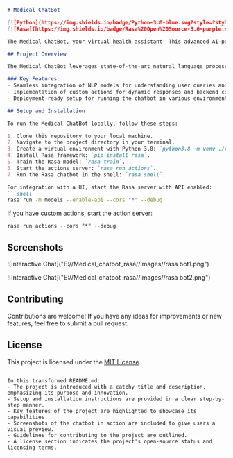 ```markdown
# Medical ChatBot

[![Python](https://img.shields.io/badge/Python-3.8-blue.svg?style=?style=flat-square&logo=python)](https://www.python.org/downloads/release/python-379)
[![Rasa](https://img.shields.io/badge/Rasa%20Open%20Source-3.6-purple.svg?style=flat-square)](https://rasa.com/docs/rasa/)

The Medical ChatBot, your virtual health assistant! This advanced AI-powered chatbot is designed to provide personalized medical advice, answer health-related queries, and assist users in managing their well-being effectively.

## Project Overview

The Medical ChatBot leverages state-of-the-art natural language processing (NLP) techniques and machine learning algorithms to understand user inputs, simulate doctor-patient interactions, and deliver accurate medical recommendations. It is built on the Rasa Open Source SDK, making it a powerful tool for healthcare assistance and patient engagement.

### Key Features:
- Seamless integration of NLP models for understanding user queries and intents.
- Implementation of custom actions for dynamic responses and backend computations.
- Deployment-ready setup for running the chatbot in various environments.

## Setup and Installation

To run the Medical ChatBot locally, follow these steps:

1. Clone this repository to your local machine.
2. Navigate to the project directory in your terminal.
3. Create a virtual environment with Python 3.8: `python3.8 -m venv ./venv` and activate it: `source ./venv/bin/activate`.
4. Install Rasa framework: `pip install rasa`.
5. Train the Rasa model: `rasa train`.
6. Start the actions server: `rasa run actions`.
7. Run the Rasa chatbot in the shell: `rasa shell`.

For integration with a UI, start the Rasa server with API enabled:
```shell
rasa run -m models --enable-api --cors "*" --debug
```

If you have custom actions, start the action server:
```shell
rasa run actions --cors "*" --debug
```

## Screenshots


![Interactive Chat]("E://Medical_chatbot_rasa//Images//rasa bot1.png")

![Interactive Chat]("E://Medical_chatbot_rasa//Images//rasa bot2.png")

## Contributing

Contributions are welcome! If you have any ideas for improvements or new features, feel free to submit a pull request.

## License

This project is licensed under the [MIT License](LICENSE).
```

In this transformed README.md:
- The project is introduced with a catchy title and description, emphasizing its purpose and innovation.
- Setup and installation instructions are provided in a clear step-by-step manner.
- Key features of the project are highlighted to showcase its capabilities.
- Screenshots of the chatbot in action are included to give users a visual preview.
- Guidelines for contributing to the project are outlined.
- A license section indicates the project's open-source status and licensing terms.